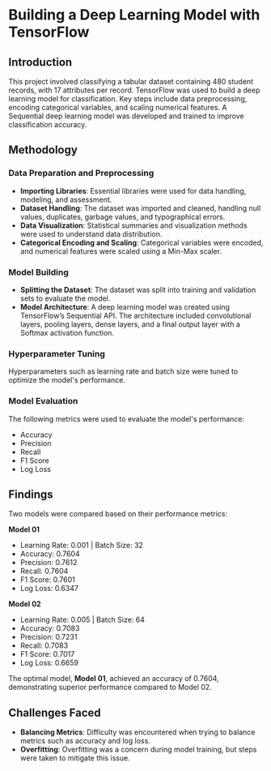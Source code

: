 
# Building a Deep Learning Model with TensorFlow

## Introduction

This project involved classifying a tabular dataset containing 480 student records, with 17 attributes per record. TensorFlow was used to build a deep learning model for classification. Key steps include data preprocessing, encoding categorical variables, and scaling numerical features. A Sequential deep learning model was developed and trained to improve classification accuracy.

## Methodology

### Data Preparation and Preprocessing
- **Importing Libraries**: Essential libraries were used for data handling, modeling, and assessment.
- **Dataset Handling**: The dataset was imported and cleaned, handling null values, duplicates, garbage values, and typographical errors.
- **Data Visualization**: Statistical summaries and visualization methods were used to understand data distribution.
- **Categorical Encoding and Scaling**: Categorical variables were encoded, and numerical features were scaled using a Min-Max scaler.

### Model Building
- **Splitting the Dataset**: The dataset was split into training and validation sets to evaluate the model.
- **Model Architecture**: A deep learning model was created using TensorFlow’s Sequential API. The architecture included convolutional layers, pooling layers, dense layers, and a final output layer with a Softmax activation function.
  
### Hyperparameter Tuning
Hyperparameters such as learning rate and batch size were tuned to optimize the model's performance.

### Model Evaluation
The following metrics were used to evaluate the model's performance:
- Accuracy
- Precision
- Recall
- F1 Score
- Log Loss

## Findings

Two models were compared based on their performance metrics:

**Model 01**  
- Learning Rate: 0.001   |  Batch Size: 32  
- Accuracy: 0.7604  
- Precision: 0.7612  
- Recall: 0.7604  
- F1 Score: 0.7601  
- Log Loss: 0.6347  

**Model 02**  
- Learning Rate: 0.005  |  Batch Size: 64  
- Accuracy: 0.7083  
- Precision: 0.7231  
- Recall: 0.7083  
- F1 Score: 0.7017  
- Log Loss: 0.6659  

The optimal model, **Model 01**, achieved an accuracy of 0.7604, demonstrating superior performance compared to Model 02.

## Challenges Faced
- **Balancing Metrics**: Difficulty was encountered when trying to balance metrics such as accuracy and log loss.
- **Overfitting**: Overfitting was a concern during model training, but steps were taken to mitigate this issue.
